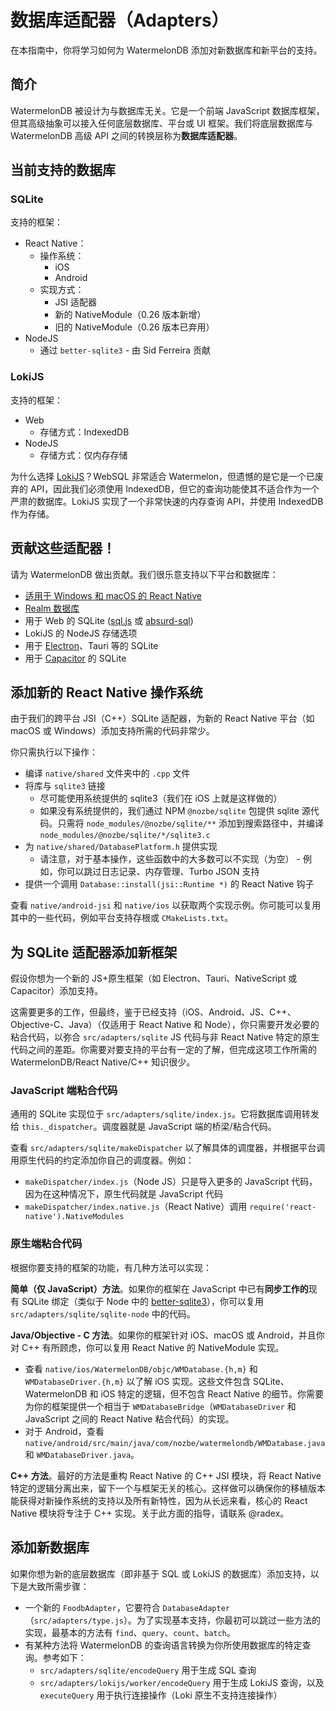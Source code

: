# 数据库适配器（Adapters）

在本指南中，你将学习如何为 WatermelonDB 添加对新数据库和新平台的支持。

## 简介

WatermelonDB 被设计为与数据库无关。它是一个前端 JavaScript 数据库框架，但其高级抽象可以接入任何底层数据库、平台或 UI 框架。我们将底层数据库与 WatermelonDB 高级 API 之间的转换层称为**数据库适配器**。

## 当前支持的数据库

### SQLite

支持的框架：

- React Native：
  - 操作系统：
    - iOS
    - Android
  - 实现方式：
    - JSI 适配器
    - 新的 NativeModule（0.26 版本新增）
    - 旧的 NativeModule（0.26 版本已弃用）
- NodeJS
  - 通过 `better-sqlite3` - 由 Sid Ferreira 贡献

### LokiJS

支持的框架：

- Web
  - 存储方式：IndexedDB
- NodeJS
  - 存储方式：仅内存存储

为什么选择 [LokiJS](http://techfort.github.io/LokiJS/)？WebSQL 非常适合 Watermelon，但遗憾的是它是一个已废弃的 API，因此我们必须使用 IndexedDB，但它的查询功能使其不适合作为一个严肃的数据库。LokiJS 实现了一个非常快速的内存查询 API，并使用 IndexedDB 作为存储。

## 贡献这些适配器！

请为 WatermelonDB 做出贡献。我们很乐意支持以下平台和数据库：

- [适用于 Windows 和 macOS 的 React Native](https://microsoft.github.io/react-native-windows/)
- [Realm 数据库](https://github.com/realm/realm-cpp)
- 用于 Web 的 SQLite ([sql.js](https://github.com/sql-js/sql.js/) 或 [absurd-sql](https://github.com/jlongster/absurd-sql))
- LokiJS 的 NodeJS 存储选项
- 用于 [Electron](https://www.electronjs.org)、Tauri 等的 SQLite
- 用于 [Capacitor](https://capacitorjs.com) 的 SQLite

## 添加新的 React Native 操作系统

由于我们的跨平台 JSI（C++）SQLite 适配器，为新的 React Native 平台（如 macOS 或 Windows）添加支持所需的代码非常少。

你只需执行以下操作：

- 编译 `native/shared` 文件夹中的 `.cpp` 文件
- 将库与 `sqlite3` 链接
  - 尽可能使用系统提供的 sqlite3（我们在 iOS 上就是这样做的）
  - 如果没有系统提供的，我们通过 NPM `@nozbe/sqlite` 包提供 sqlite 源代码。只需将 `node_modules/@nozbe/sqlite/**` 添加到搜索路径中，并编译 `node_modules/@nozbe/sqlite/*/sqlite3.c`
- 为 `native/shared/DatabasePlatform.h` 提供实现
  - 请注意，对于基本操作，这些函数中的大多数可以不实现（为空） - 例如，你可以跳过日志记录、内存管理、Turbo JSON 支持
- 提供一个调用 `Database::install(jsi::Runtime *)` 的 React Native 钩子

查看 `native/android-jsi` 和 `native/ios` 以获取两个实现示例。你可能可以复用其中的一些代码，例如平台支持存根或 `CMakeLists.txt`。

## 为 SQLite 适配器添加新框架

假设你想为一个新的 JS+原生框架（如 Electron、Tauri、NativeScript 或 Capacitor）添加支持。

这需要更多的工作，但最终，鉴于已经支持（iOS、Android、JS、C++、Objective-C、Java）（仅适用于 React Native 和 Node），你只需要开发必要的粘合代码，以弥合 `src/adapters/sqlite` JS 代码与非 React Native 特定的原生代码之间的差距。你需要对要支持的平台有一定的了解，但完成这项工作所需的 WatermelonDB/React Native/C++ 知识很少。

### JavaScript 端粘合代码

通用的 SQLite 实现位于 `src/adapters/sqlite/index.js`。它将数据库调用转发给 `this._dispatcher`。调度器就是 JavaScript 端的桥梁/粘合代码。

查看 `src/adapters/sqlite/makeDispatcher` 以了解具体的调度器，并根据平台调用原生代码的约定添加你自己的调度器。例如：

- `makeDispatcher/index.js`（Node JS）只是导入更多的 JavaScript 代码，因为在这种情况下，原生代码就是 JavaScript 代码
- `makeDispatcher/index.native.js`（React Native）调用 `require('react-native').NativeModules`

### 原生端粘合代码

根据你要支持的框架的功能，有几种方法可以实现：

**简单（仅 JavaScript）方法**。如果你的框架在 JavaScript 中已有**同步工作的**现有 SQLite 绑定（类似于 Node 中的 [better-sqlite3](https://github.com/WiseLibs/better-sqlite3)），你可以复用 `src/adapters/sqlite/sqlite-node` 中的代码。

**Java/Objective - C 方法**。如果你的框架针对 iOS、macOS 或 Android，并且你对 C++ 有所顾虑，你可以复用 React Native 的 NativeModule 实现。

  - 查看 `native/ios/WatermelonDB/objc/WMDatabase.{h,m}` 和 `WMDatabaseDriver.{h,m}` 以了解 iOS 实现。这些文件包含 SQLite、WatermelonDB 和 iOS 特定的逻辑，但不包含 React Native 的细节。你需要为你的框架提供一个相当于 `WMDatabaseBridge`（`WMDatabaseDriver` 和 JavaScript 之间的 React Native 粘合代码）的实现。
  - 对于 Android，查看 `native/android/src/main/java/com/nozbe/watermelondb/WMDatabase.java` 和 `WMDatabaseDriver.java`。

**C++ 方法**。最好的方法是重构 React Native 的 C++ JSI 模块，将 React Native 特定的逻辑分离出来，留下一个与框架无关的核心。这样做可以确保你的移植版本能获得对新操作系统的支持以及所有新特性，因为从长远来看，核心的 React Native 模块将专注于 C++ 实现。关于此方面的指导，请联系 @radex。

## 添加新数据库

如果你想为新的底层数据库（即非基于 SQL 或 LokiJS 的数据库）添加支持，以下是大致所需步骤：

- 一个新的 `FoodbAdapter`，它要符合 `DatabaseAdapter`（`src/adapters/type.js`）。为了实现基本支持，你最初可以跳过一些方法的实现，最基本的方法有 `find`、`query`、`count`、`batch`。
- 有某种方法将 WatermelonDB 的查询语言转换为你所使用数据库的特定查询。参考如下：
  - `src/adapters/sqlite/encodeQuery` 用于生成 SQL 查询
  - `src/adapters/lokijs/worker/encodeQuery` 用于生成 LokiJS 查询，以及 `executeQuery` 用于执行连接操作（Loki 原生不支持连接操作）
